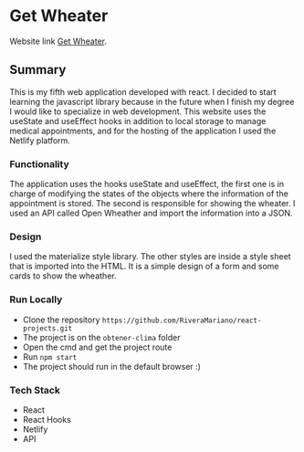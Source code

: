 # Get Wheater

Website link [Get Wheater](https://obtener-clima-mrivera.netlify.app/).

## Summary

This is my fifth web application developed with react. I decided to start learning the javascript library because in the future when I finish my degree I would like to specialize in web development. This website uses the useState and useEffect hooks in addition to local storage to manage medical appointments, and for the hosting of the application I used the Netlify platform.

### Functionality

The application uses the hooks useState and useEffect, the first one is in charge of modifying the states of the objects where the information of the appointment is stored. The second is responsible for showing the wheater. I used an API called Open Wheather and import the information into a JSON.

### Design

I used the materialize style library. The other styles are inside a style sheet that is imported into the HTML. It is a simple design of a form and some cards to show the wheather.

### Run Locally

- Clone the repository `https://github.com/RiveraMariano/react-projects.git`
- The project is on the `obtener-clima` folder
- Open the cmd and get the project route
- Run `npm start`
- The project should run in the default browser :)

### Tech Stack

- React
- React Hooks
- Netlify
- API